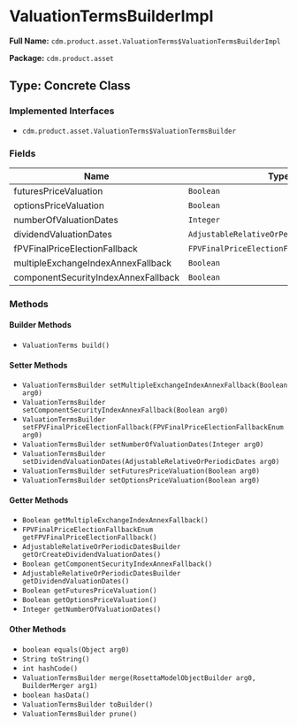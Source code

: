 # ValuationTermsBuilderImpl

**Full Name:** `cdm.product.asset.ValuationTerms$ValuationTermsBuilderImpl`

**Package:** `cdm.product.asset`

## Type: Concrete Class

### Implemented Interfaces

- `cdm.product.asset.ValuationTerms$ValuationTermsBuilder`

### Fields

| Name | Type | Description |
|------|------|-------------|
| futuresPriceValuation | `Boolean` |  |
| optionsPriceValuation | `Boolean` |  |
| numberOfValuationDates | `Integer` |  |
| dividendValuationDates | `AdjustableRelativeOrPeriodicDatesBuilder` |  |
| fPVFinalPriceElectionFallback | `FPVFinalPriceElectionFallbackEnum` |  |
| multipleExchangeIndexAnnexFallback | `Boolean` |  |
| componentSecurityIndexAnnexFallback | `Boolean` |  |

### Methods

#### Builder Methods

- `ValuationTerms build()`

#### Setter Methods

- `ValuationTermsBuilder setMultipleExchangeIndexAnnexFallback(Boolean arg0)`
- `ValuationTermsBuilder setComponentSecurityIndexAnnexFallback(Boolean arg0)`
- `ValuationTermsBuilder setFPVFinalPriceElectionFallback(FPVFinalPriceElectionFallbackEnum arg0)`
- `ValuationTermsBuilder setNumberOfValuationDates(Integer arg0)`
- `ValuationTermsBuilder setDividendValuationDates(AdjustableRelativeOrPeriodicDates arg0)`
- `ValuationTermsBuilder setFuturesPriceValuation(Boolean arg0)`
- `ValuationTermsBuilder setOptionsPriceValuation(Boolean arg0)`

#### Getter Methods

- `Boolean getMultipleExchangeIndexAnnexFallback()`
- `FPVFinalPriceElectionFallbackEnum getFPVFinalPriceElectionFallback()`
- `AdjustableRelativeOrPeriodicDatesBuilder getOrCreateDividendValuationDates()`
- `Boolean getComponentSecurityIndexAnnexFallback()`
- `AdjustableRelativeOrPeriodicDatesBuilder getDividendValuationDates()`
- `Boolean getFuturesPriceValuation()`
- `Boolean getOptionsPriceValuation()`
- `Integer getNumberOfValuationDates()`

#### Other Methods

- `boolean equals(Object arg0)`
- `String toString()`
- `int hashCode()`
- `ValuationTermsBuilder merge(RosettaModelObjectBuilder arg0, BuilderMerger arg1)`
- `boolean hasData()`
- `ValuationTermsBuilder toBuilder()`
- `ValuationTermsBuilder prune()`

